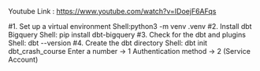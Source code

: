 
Youtube Link : https://www.youtube.com/watch?v=IDoejF6AFqs

#1. Set up a virtual environment 
    Shell:python3 -m venv .venv
#2. Install dbt Bigquery
    Shell: pip install dbt-bigquery
#3. Check for the dbt and plugins 
    Shell: dbt --version
#4. Create the dbt directory
    Shell: dbt init dbt_crash_course
        Enter a number -> 1
        Authentication method -> 2 (Service Account)




